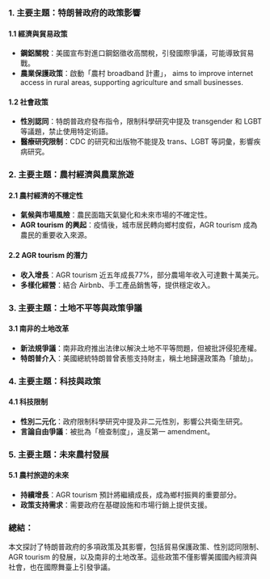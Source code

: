 ### 1. 主要主題：特朗普政府的政策影響

#### 1.1 經濟與貿易政策
- **鋼鋁關稅**：美國宣布對進口鋼鋁徵收高關稅，引發國際爭議，可能導致貿易戰。
- **農業保護政策**：啟動「農村 broadband 計畫」， aims to improve internet access in rural areas, supporting agriculture and small businesses.

#### 1.2 社會政策
- **性別認同**：特朗普政府發布指令，限制科學研究中提及 transgender 和 LGBT 等議題，禁止使用特定術語。
- **醫療研究限制**：CDC 的研究和出版物不能提及 trans、LGBT 等詞彙，影響疾病研究。

### 2. 主要主題：農村經濟與農業旅遊

#### 2.1 農村經濟的不穩定性
- **氣候與市場風險**：農民面臨天氣變化和未來市場的不確定性。
- **AGR tourism 的興起**：疫情後，城市居民轉向鄉村度假，AGR tourism 成為農民的重要收入來源。

#### 2.2 AGR tourism 的潛力
- **收入增長**：AGR tourism 近五年成長77%，部分農場年收入可達數十萬美元。
- **多樣化經營**：結合 Airbnb、手工產品銷售等，提供穩定收入。

### 3. 主要主題：土地不平等與政策爭議

#### 3.1 南非的土地改革
- **新法規爭議**：南非政府推出法律以解決土地不平等問題，但被批評侵犯產權。
- **特朗普介入**：美國總統特朗普曾表態支持財主，稱土地歸還政策為「搶劫」。

### 4. 主要主題：科技與政策

#### 4.1 科技限制
- **性別二元化**：政府限制科學研究中提及非二元性別，影響公共衛生研究。
- **言論自由爭議**：被批為「檢查制度」，違反第一 amendment。

### 5. 主要主題：未來農村發展

#### 5.1 農村旅遊的未來
- **持續增長**：AGR tourism 預計將繼續成長，成為鄉村振興的重要部分。
- **政策支持需求**：需要政府在基礎設施和市場行銷上提供支援。

### 總結：
本文探討了特朗普政府的多項政策及其影響，包括貿易保護政策、性別認同限制、AGR tourism 的發展，以及南非的土地改革。這些政策不僅影響美國國內經濟與社會，也在國際舞臺上引發爭議。